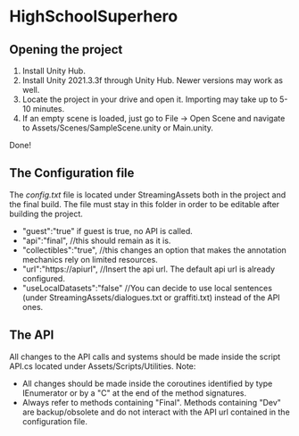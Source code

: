 # HighSchoolSuperhero

<h2>Opening the project</h2>
<ol>
  <li>Install Unity Hub.</li>
  <li>Install Unity 2021.3.3f through Unity Hub. Newer versions may work as well.</li>
  <li>Locate the project in your drive and open it. Importing may take up to 5-10 minutes.</li>
  <li>If an empty scene is loaded, just go to File -> Open Scene and navigate to Assets/Scenes/SampleScene.unity or Main.unity.</li>
</ol>
Done!

<h2>The Configuration file</h2>
The <i>config.txt</i> file is located under StreamingAssets both in the project and the final build. The file must stay in this folder in order to be editable after building the project.

<ul>
	<li>"guest":"true"
		if guest is true, no API is called.</li>
<li>"api":"final", //this should remain as it is.</li>
<li>"collectibles":"true", //this changes an option that makes the annotation mechanics rely on limited resources.</li>
	<li>"url":"https://apiurl", //Insert the api url. The default api url is already configured.</li>
<li>"useLocalDatasets":"false" //You can decide to use local sentences (under StreamingAssets/dialogues.txt or graffiti.txt) instead of the API ones.</li>
	</ul>

<h2>The API</h2>
All changes to the API calls and systems should be made inside the script API.cs located under Assets/Scripts/Utilities. Note:
<ul>
<li>All changes should be made inside the coroutines identified by type IEnumerator or by a "C" at the end of the method signatures.</li>
<li>Always refer to methods containing "Final". Methods containing "Dev" are backup/obsolete and do not interact with the API url contained in the configuration file.</li>
</ul>
